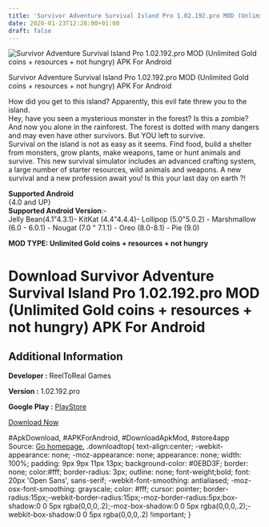 ```yaml
---
title: 'Survivor Adventure Survival Island Pro 1.02.192.pro MOD (Unlimited Gold coins + resources + not hungry) APK For Android'
date: 2020-01-23T12:28:00+01:00
draft: false
---
```


![Survivor Adventure Survival Island Pro 1.02.192.pro MOD (Unlimited Gold coins + resources + not hungry) APK For Android](https://i2.wp.com/apkhome.net/wp-content/uploads/2020/01/Survivor-Adventure-Survival-Island-Pro-1.02.192.pro-MOD-Unlimited-Gold-coins-resources-not-hungry.png "Survivor Adventure Survival Island Pro 1.02.192.pro MOD (Unlimited Gold coins + resources + not hungry) APK For Android")

  

Survivor Adventure Survival Island Pro 1.02.192.pro MOD (Unlimited Gold coins + resources + not hungry) APK For Android

How did you get to this island? Apparently, this evil fate threw you to the island.  
Hey, have you seen a mysterious monster in the forest? Is this a zombie?  
And now you alone in the rainforest. The forest is dotted with many dangers and may even have other survivors. But YOU left to survive.  
Survival on the island is not as easy as it seems. Find food, build a shelter from monsters, grow plants, make weapons, tame or hunt animals and survive. This new survival simulator includes an advanced crafting system, a large number of starter resources, wild animals and weapons. A new survival and a new profession await you! Is this your last day on earth ?!

**Supported Android**  
{4.0 and UP}  
**Supported Android Version**:-  
Jelly Bean(4.1"4.3.1)- KitKat (4.4"4.4.4)- Lollipop (5.0"5.0.2) - Marshmallow (6.0 - 6.0.1) - Nougat (7.0 " 7.1.1) - Oreo (8.0-8.1) - Pie (9.0)

**MOD TYPE: Unlimited Gold coins + resources + not hungry**

Download Survivor Adventure Survival Island Pro 1.02.192.pro MOD (Unlimited Gold coins + resources + not hungry) APK For Android
================================================================================================================================

Additional Information
----------------------

**Developer :** ReelToReal Games

**Version :** 1.02.192.pro

**Google Play :** [PlayStore](https://play.google.com/store/apps/details?id=com.reeltoreal.survivor_adventure_pro)

  

[Download Now](https://store4app.co/post/survivor-adventure-survival-island-pro-1-02-192-pro-mod-unlimited-gold-coins-resources-not-hungry-apk-for-android_1579778863)

  
#ApkDownload, #APKForAndroid, #DownloadApkMod, #store4app  
Source: [Go homepage.](https://store4app.co/post/survivor-adventure-survival-island-pro-1-02-192-pro-mod-unlimited-gold-coins-resources-not-hungry-apk-for-android_1579778863) .downloadtop{ text-align:center; -webkit-appearance: none; -moz-appearance: none; appearance: none; width: 100%; padding: 9px 9px 11px 13px; background-color: #0EBD3F; border: none; color:#fff; border-radius: 3px; outline: none; font-weight;bold; font: 20px 'Open Sans', sans-serif; -webkit-font-smoothing: antialiased; -moz-osx-font-smoothing: grayscale; color: #fff; cursor: pointer; border-radius:15px;-webkit-border-radius:15px;-moz-border-radius:5px;box-shadow:0 0 5px rgba(0,0,0,.2);-moz-box-shadow:0 0 5px rgba(0,0,0,.2);-webkit-box-shadow:0 0 5px rgba(0,0,0,.2) !important; }